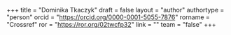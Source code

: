 +++ 
title = "Dominika Tkaczyk" 
draft = false
layout = "author"
authortype = "person"
orcid =  "https://orcid.org/0000-0001-5055-7876"
rorname = "Crossref"
ror = "https://ror.org/02twcfp32"
link = ""
team = "false"
+++ 

